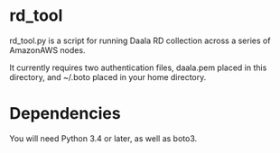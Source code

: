 rd_tool
=======

rd_tool.py is a script for running Daala RD collection across a series of AmazonAWS nodes.

It currently requires two authentication files, daala.pem placed in this directory, and ~/.boto placed in your home directory.

Dependencies
============

You will need Python 3.4 or later, as well as boto3.
